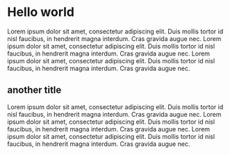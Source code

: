 # Hello world

Lorem ipsum dolor sit amet, consectetur adipiscing elit. Duis mollis tortor id nisl faucibus, in hendrerit magna interdum. Cras gravida augue nec. Lorem ipsum dolor sit amet, consectetur adipiscing elit. Duis mollis tortor id nisl faucibus, in hendrerit magna interdum. Cras gravida augue nec. Lorem ipsum dolor sit amet, consectetur adipiscing elit. Duis mollis tortor id nisl faucibus, in hendrerit magna interdum. Cras gravida augue nec.

## another title

Lorem ipsum dolor sit amet, consectetur adipiscing elit. Duis mollis tortor id nisl faucibus, in hendrerit magna interdum. Cras gravida augue nec. Lorem ipsum dolor sit amet, consectetur adipiscing elit. Duis mollis tortor id nisl faucibus, in hendrerit magna interdum. Cras gravida augue nec. Lorem ipsum dolor sit amet, consectetur adipiscing elit. Duis mollis tortor id nisl faucibus, in hendrerit magna interdum. Cras gravida augue nec.
